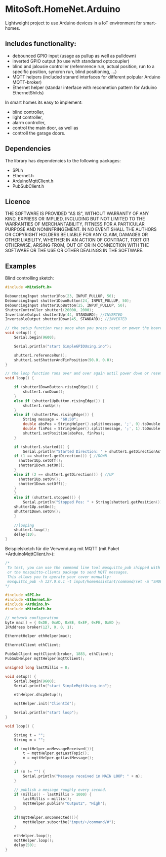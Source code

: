 # MitoSoft.HomeNet.Arduino

Lightweight project to use Arduino devices in a IoT environment for smart-homes.

## includes functionality:

- debounced GPIO input (usage as pullup as well as pulldown)
- inverted GPIO output (to use with standarsd optocoupler)
- blind and jalousie controller (refennrence run, actual position, run to a specific position, syncron run, blind positioning, ...)
- MQTT helpers (included stanard interfaces for different polpular Arduino MQTT-broker)
- Ethernet helper (standar interface with reconnetion pattern for Arduino EthernetShilds)

In smart homes its easy to implement:

- blind controller,
- light controller,
- alarm controller,
- control the main door, as well as
- controll the garage doors.

## Dependencies

The library has dependencies to the following packages:

- SPI.h
- Ethernet.h
- ArduinoMqttClient.h
- PubSubClient.h

## Licence

THE SOFTWARE IS PROVIDED "AS IS", WITHOUT WARRANTY OF ANY KIND,
EXPRESS OR IMPLIED, INCLUDING BUT NOT LIMITED TO THE WARRANTIES OF
MERCHANTABILITY, FITNESS FOR A PARTICULAR PURPOSE AND
NONINFRINGEMENT. IN NO EVENT SHALL THE AUTHORS OR COPYRIGHT HOLDERS BE
LIABLE FOR ANY CLAIM, DAMAGES OR OTHER LIABILITY, WHETHER IN AN ACTION
OF CONTRACT, TORT OR OTHERWISE, ARISING FROM, OUT OF OR IN CONNECTION
WITH THE SOFTWARE OR THE USE OR OTHER DEALINGS IN THE SOFTWARE.

## Examples

Blind controlling sketch:

```c++
#include <MitoSoft.h>

DebouncingInput shutter1Pos(23, INPUT_PULLUP, 50);
DebouncingInput shutter1DownButton(24, INPUT_PULLUP, 50);
DebouncingInput shutter1UpButton(25, INPUT_PULLUP, 50);
ShutterController shutter1(20000, 2000);
InvertableOutput shutter1Up(44, STANDARD); //INVERTED
InvertableOutput shutter1Down(45, STANDARD); //INVERTED

// the setup function runs once when you press reset or power the board
void setup() {
	Serial.begin(9600);

	Serial.println("start SimpleGPIOUsing.ino");

	shutter1.referenceRun();
	shutter1.setShutterAndFinPosition(50.0, 0.0);
}

// the loop function runs over and over again until power down or reset
void loop() {

	if (shutter1DownButton.risingEdge()) {
		shutter1.runDown();
	}
	else if (shutter1UpButton.risingEdge()) {
		shutter1.runUp();
	}
	else if (shutter1Pos.risingEdge()) {
		String message = "60;50";
		double absPos = StringHelper().split(message, ';', 0).toDouble();
		double finPos = StringHelper().split(message, ';', 1).toDouble(); 
		shutter1.setPosition(absPos, finPos);
	}

	if (shutter1.started()) {
		Serial.println("Started Direction: " + shutter1.getDirectionAsText());
    if (1 == shutter1.getDirection()) { //DOWN
      shutter1Up.setOff();
      shutter1Down.setOn();
    }
    else if (2 == shutter1.getDirection()) { //UP
      shutter1Up.setOn();
      shutter1Down.setOff();
    }
	}
	else if (shutter1.stopped()) {
		Serial.println("Stopped Pos: " + String(shutter1.getPosition()) + "; Fin-Pos: " + String(shutter1.getFinPosition()));
    shutter1Up.setOn();
    shutter1Down.setOn();
	}
	
	//looping
	shutter1.loop();
	delay(10);
}
```

Beispielsketch für die Verwendung mit MQTT (mit Paket <ArduinoMqttClient.h>):

```c++
/*
 To test, you can use the command line tool mosquitto_pub shipped with mosquitto 
 or the mosquitto-clients package to send MQTT messages. 
 This allows you to operate your cover manually:
 mosquitto_pub -h 127.0.0.1 -t input/homeAssistant/command/set -m "SHOW"
*/

#include <SPI.h>
#include <Ethernet.h>
#include <Arduino.h>
#include <MitoSoft.h>

// network configuration
byte mac[] = { 0xDE, 0xAD, 0xBE, 0xEF, 0xFE, 0xED };
IPAddress broker(127, 0, 0, 1);

EthernetHelper ethHelper(mac);

EthernetClient ethClient;

PubSubClient mqttClient(broker, 1883, ethClient);
PubSubHelper mqttHelper(mqttClient);

unsigned long lastMillis = 0;

void setup() {
    Serial.begin(9600);
    Serial.println("start SimpleMqttUsing.ino");

    ethHelper.dhcpSetup();

    mqttHelper.init("ClientId");

    Serial.println("start loop");
}

void loop() {

    String t = "";
    String m = "";

    if (mqttHelper.onMessageReceived()){
		t = mqttHelper.getLastTopic();
		m = mqttHelper.getLastMessage();
	}    

	if (m != "") {
		Serial.println("Message received in MAIN LOOP: " + m);
	}

	// publish a message roughly every second.
	if (millis() - lastMillis > 1000) {
		lastMillis = millis();
		mqttHelper.publish("Output2", "High");
	}
	
	if(mqttHelper.onConnected()){
		mqttHelper.subscribe("input/+/command/#");
	}
	
	ethHelper.loop();
	mqttHelper.loop();
	delay(50);
}
```